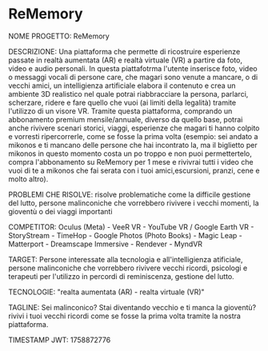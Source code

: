 # ReMemory
NOME PROGETTO: ReMemory

DESCRIZIONE: Una piattaforma che permette di ricostruire esperienze passate in realtà aumentata (AR) e realtà virtuale (VR) a partire da foto, video e audio personali. In questa piattafotrma l'utente inserisce foto, video o messaggi vocali di persone care, che magari sono venute a mancare, o di vecchi amici, un intelligienza artificiale elabora il contenuto e crea un ambiente 3D realistico nel quale potrai riabbracciare la persona, parlarci, scherzare, ridere e fare quello che vuoi (ai limiti della legalità) tramite l'utilizzo di un visore VR. Tramite questa piattaforma, comprando un abbonamento premium mensile/annuale, diverso da quello base, potrai anche rivivere scenari storici, viaggi, esperienze che magari ti hanno colpito e vorresti ripercorrerle, come se fosse la prima volta (esempio: sei andato a mikonos e ti mancano delle persone che hai incontrato la, ma il biglietto per mikonos in questo momento costa un po troppo e non puoi permettertelo, compra l'abbonamento su ReMemory per 1 mese e rivivrai tutti i video che vuoi di te a mikonos che fai serata con i tuoi amici,escursioni, pranzi, cene e molto altro).

PROBLEMI CHE RISOLVE: risolve problematiche come la difficile gestione del lutto, persone malinconiche che vorrebbero rivivere i vecchi momenti, la gioventù o dei viaggi importanti

COMPETITOR: Oculus (Meta) - VeeR VR - YouTube VR / Google Earth VR - StoryStream - TimeHop - Google Photos (Photo Books) - Magic Leap - Matterport - Dreamscape Immersive - Rendever - MyndVR

TARGET: Persone interessate alla tecnologia e all'intelligienza atificiale, persone malinconiche che vorrebbero rivivere vecchi ricordi, psicologi e terapeuti per l'utilizzo in percordi di reminiscenza, gestione del lutto.

TECNOLOGIE: "realta aumentata (AR) - realta virtuale (VR)"

TAGLINE: Sei malinconico? Stai diventando vecchio e ti manca la gioventù? rivivi i tuoi vecchi ricordi come se fosse la prima volta tramite la nostra piattaforma.

TIMESTAMP JWT: 1758872776
